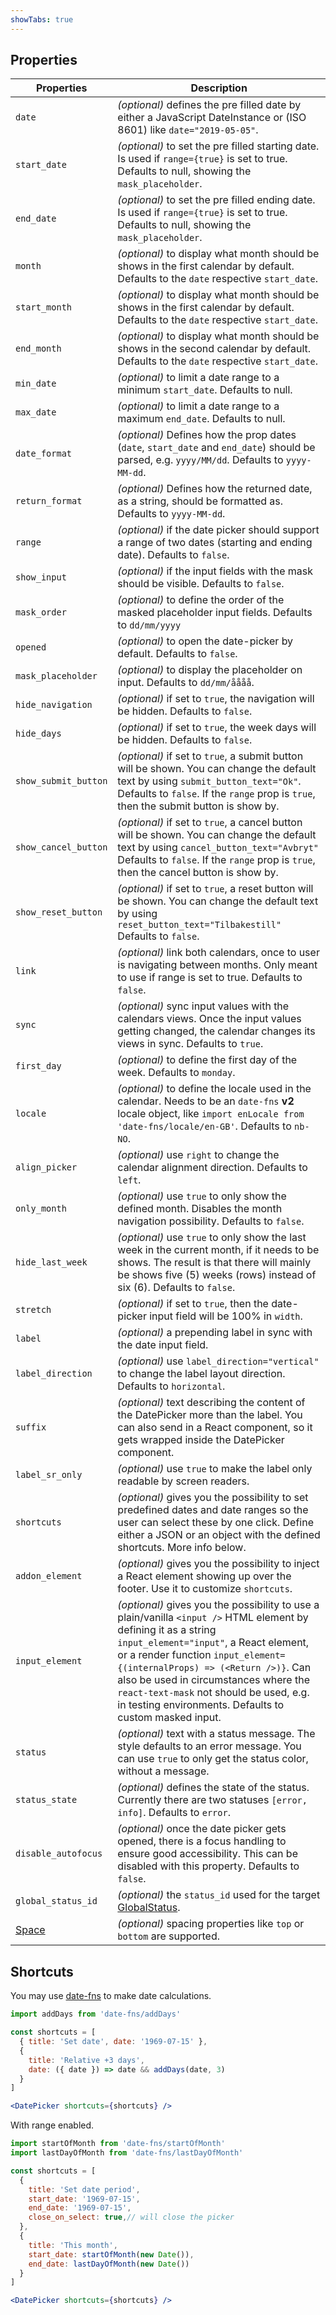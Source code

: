 ```yaml
---
showTabs: true
---
```


## Properties

| Properties                                  | Description                                                                                                                                                                                                                                                                                                                                                                          |
| ------------------------------------------- | ------------------------------------------------------------------------------------------------------------------------------------------------------------------------------------------------------------------------------------------------------------------------------------------------------------------------------------------------------------------------------------ |
| `date`                                      | _(optional)_ defines the pre filled date by either a JavaScript DateInstance or (ISO 8601) like `date="2019-05-05"`.                                                                                                                                                                                                                                                                 |
| `start_date`                                | _(optional)_ to set the pre filled starting date. Is used if `range={true}` is set to true. Defaults to null, showing the `mask_placeholder`.                                                                                                                                                                                                                                        |
| `end_date`                                  | _(optional)_ to set the pre filled ending date. Is used if `range={true}` is set to true. Defaults to null, showing the `mask_placeholder`.                                                                                                                                                                                                                                          |
| `month`                                     | _(optional)_ to display what month should be shows in the first calendar by default. Defaults to the `date` respective `start_date`.                                                                                                                                                                                                                                                 |
| `start_month`                               | _(optional)_ to display what month should be shows in the first calendar by default. Defaults to the `date` respective `start_date`.                                                                                                                                                                                                                                                 |
| `end_month`                                 | _(optional)_ to display what month should be shows in the second calendar by default. Defaults to the `date` respective `start_date`.                                                                                                                                                                                                                                                |
| `min_date`                                  | _(optional)_ to limit a date range to a minimum `start_date`. Defaults to null.                                                                                                                                                                                                                                                                                                      |
| `max_date`                                  | _(optional)_ to limit a date range to a maximum `end_date`. Defaults to null.                                                                                                                                                                                                                                                                                                        |
| `date_format`                               | _(optional)_ Defines how the prop dates (`date`, `start_date` and `end_date`) should be parsed, e.g. `yyyy/MM/dd`. Defaults to `yyyy-MM-dd`.                                                                                                                                                                                                                                         |
| `return_format`                             | _(optional)_ Defines how the returned date, as a string, should be formatted as. Defaults to `yyyy-MM-dd`.                                                                                                                                                                                                                                                                           |
| `range`                                     | _(optional)_ if the date picker should support a range of two dates (starting and ending date). Defaults to `false`.                                                                                                                                                                                                                                                                 |
| `show_input`                                | _(optional)_ if the input fields with the mask should be visible. Defaults to `false`.                                                                                                                                                                                                                                                                                               |
| `mask_order`                                | _(optional)_ to define the order of the masked placeholder input fields. Defaults to `dd/mm/yyyy`                                                                                                                                                                                                                                                                                    |
| `opened`                                    | _(optional)_ to open the date-picker by default. Defaults to `false`.                                                                                                                                                                                                                                                                                                                |
| `mask_placeholder`                          | _(optional)_ to display the placeholder on input. Defaults to `dd/mm/åååå`.                                                                                                                                                                                                                                                                                                          |
| `hide_navigation`                           | _(optional)_ if set to `true`, the navigation will be hidden. Defaults to `false`.                                                                                                                                                                                                                                                                                                   |
| `hide_days`                                 | _(optional)_ if set to `true`, the week days will be hidden. Defaults to `false`.                                                                                                                                                                                                                                                                                                    |
| `show_submit_button`                        | _(optional)_ if set to `true`, a submit button will be shown. You can change the default text by using `submit_button_text="Ok"`. Defaults to `false`. If the `range` prop is `true`, then the submit button is show by.                                                                                                                                                             |
| `show_cancel_button`                        | _(optional)_ if set to `true`, a cancel button will be shown. You can change the default text by using `cancel_button_text="Avbryt"` Defaults to `false`. If the `range` prop is `true`, then the cancel button is show by.                                                                                                                                                          |
| `show_reset_button`                         | _(optional)_ if set to `true`, a reset button will be shown. You can change the default text by using `reset_button_text="Tilbakestill"` Defaults to `false`.                                                                                                                                                                                                                        |
| `link`                                      | _(optional)_ link both calendars, once to user is navigating between months. Only meant to use if range is set to true. Defaults to `false`.                                                                                                                                                                                                                                         |
| `sync`                                      | _(optional)_ sync input values with the calendars views. Once the input values getting changed, the calendar changes its views in sync. Defaults to `true`.                                                                                                                                                                                                                          |
| `first_day`                                 | _(optional)_ to define the first day of the week. Defaults to `monday`.                                                                                                                                                                                                                                                                                                              |
| `locale`                                    | _(optional)_ to define the locale used in the calendar. Needs to be an `date-fns` **v2** locale object, like `import enLocale from 'date-fns/locale/en-GB'`. Defaults to `nb-NO`.                                                                                                                                                                                                    |
| `align_picker`                              | _(optional)_ use `right` to change the calendar alignment direction. Defaults to `left`.                                                                                                                                                                                                                                                                                             |
| `only_month`                                | _(optional)_ use `true` to only show the defined month. Disables the month navigation possibility. Defaults to `false`.                                                                                                                                                                                                                                                              |
| `hide_last_week`                            | _(optional)_ use `true` to only show the last week in the current month, if it needs to be shows. The result is that there will mainly be shows five (5) weeks (rows) instead of six (6). Defaults to `false`.                                                                                                                                                                       |
| `stretch`                                   | _(optional)_ if set to `true`, then the date-picker input field will be 100% in `width`.                                                                                                                                                                                                                                                                                             |
| `label`                                     | _(optional)_ a prepending label in sync with the date input field.                                                                                                                                                                                                                                                                                                                   |
| `label_direction`                           | _(optional)_ use `label_direction="vertical"` to change the label layout direction. Defaults to `horizontal`.                                                                                                                                                                                                                                                                        |
| `suffix`                                    | _(optional)_ text describing the content of the DatePicker more than the label. You can also send in a React component, so it gets wrapped inside the DatePicker component.                                                                                                                                                                                                          |
| `label_sr_only`                             | _(optional)_ use `true` to make the label only readable by screen readers.                                                                                                                                                                                                                                                                                                           |
| `shortcuts`                                 | _(optional)_ gives you the possibility to set predefined dates and date ranges so the user can select these by one click. Define either a JSON or an object with the defined shortcuts. More info below.                                                                                                                                                                             |
| `addon_element`                             | _(optional)_ gives you the possibility to inject a React element showing up over the footer. Use it to customize `shortcuts`.                                                                                                                                                                                                                                                        |
| `input_element`                             | _(optional)_ gives you the possibility to use a plain/vanilla `<input />` HTML element by defining it as a string `input_element="input"`, a React element, or a render function `input_element={(internalProps) => (<Return />)}`. Can also be used in circumstances where the `react-text-mask` not should be used, e.g. in testing environments. Defaults to custom masked input. |
| `status`                                    | _(optional)_ text with a status message. The style defaults to an error message. You can use `true` to only get the status color, without a message.                                                                                                                                                                                                                                 |
| `status_state`                              | _(optional)_ defines the state of the status. Currently there are two statuses `[error, info]`. Defaults to `error`.                                                                                                                                                                                                                                                                 |
| `disable_autofocus`                         | _(optional)_ once the date picker gets opened, there is a focus handling to ensure good accessibility. This can be disabled with this property. Defaults to `false`.                                                                                                                                                                                                                 |
| `global_status_id`                          | _(optional)_ the `status_id` used for the target [GlobalStatus](/uilib/components/global-status).                                                                                                                                                                                                                                                                                    |
| [Space](/uilib/components/space/properties) | _(optional)_ spacing properties like `top` or `bottom` are supported.                                                                                                                                                                                                                                                                                                                |

<!-- | `enable_keyboard_nav`                       | _(optional)_ Enables easy keyboard navigation inside the calendar dates. **NB!** this feature suppresses Screen Reader navigation on NVDA since we then uses the arrow keys to navigate in the table of dates. Defaults to `false`.                                                                                                                                                  | -->

## Shortcuts

You may use [date-fns](https://date-fns.org) to make date calculations.

```jsx
import addDays from 'date-fns/addDays'

const shortcuts = [
  { title: 'Set date', date: '1969-07-15' },
  {
    title: 'Relative +3 days',
    date: ({ date }) => date && addDays(date, 3)
  }
]

<DatePicker shortcuts={shortcuts} />
```

With range enabled.

```jsx
import startOfMonth from 'date-fns/startOfMonth'
import lastDayOfMonth from 'date-fns/lastDayOfMonth'

const shortcuts = [
  {
    title: 'Set date period',
    start_date: '1969-07-15',
    end_date: '1969-07-15',
    close_on_select: true,// will close the picker
  },
  {
    title: 'This month',
    start_date: startOfMonth(new Date()),
    end_date: lastDayOfMonth(new Date())
  }
]

<DatePicker shortcuts={shortcuts} />
```
